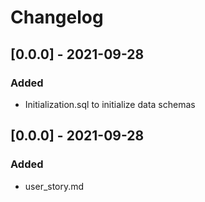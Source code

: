 # Changelog

## [0.0.0] - 2021-09-28
### Added
- Initialization.sql to initialize data schemas

## [0.0.0] - 2021-09-28
### Added
- user_story.md